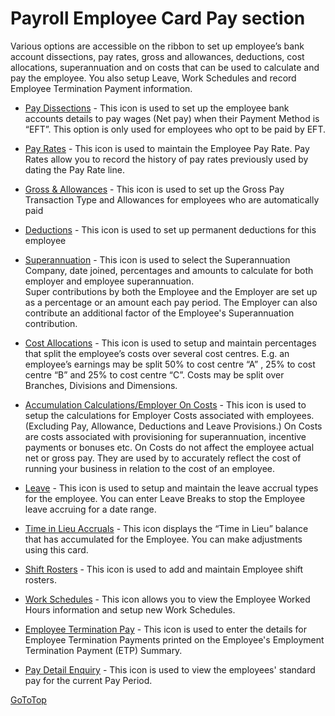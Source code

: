 # Payroll Employee Card Pay section

Various options are accessible on the ribbon to set up employee’s bank account dissections, pay rates, gross and allowances, deductions, cost allocations, superannuation and on costs that can be used to calculate and pay the employee.  You also setup Leave, Work Schedules and record Employee Termination Payment information.  

 

-	[Pay Dissections](au-payroll-create-payroll-employee-pay-dissections.md) - This icon is used to set up the employee bank accounts details to pay wages (Net pay) when their Payment Method is “EFT”.  This option is only used for employees who opt to be paid by EFT.

-	[Pay Rates](au-payroll-create-payroll-employee-pay-rates.md) - This icon is used to maintain the Employee Pay Rate.  Pay Rates allow you to record the history of pay rates previously used by dating the Pay Rate line.
 
-	[Gross & Allowances](au-payroll-create-payroll-employee-gross-allowances.md) - This icon is used to set up the Gross Pay Transaction Type and Allowances for employees who are automatically paid 
 
-	[Deductions](au-payroll-create-payroll-employee-deductions.md) - This icon is used to set up permanent deductions for this employee 
 
-	[Superannuation](au-payroll-create-payroll-employee-superannuation.md) - This icon is used to select the Superannuation Company, date joined, percentages and amounts to calculate for both employer and employee superannuation.   
Super contributions by both the Employee and the Employer are set up as a percentage or an amount each pay period.  The Employer can also contribute an additional factor of the Employee's Superannuation contribution. 
 
-	[Cost Allocations](au-payroll-create-payroll-employee-cost-allocations.md) - This icon is used to setup and maintain percentages that split the employee’s costs over several cost centres. 
E.g. an employee’s earnings may be split 50% to cost centre “A” , 25% to cost centre “B” and 25% to cost centre “C”.
Costs may be split over Branches, Divisions and Dimensions.
 
-	[Accumulation Calculations/Employer On Costs](au-payroll-create-payroll-employee-accumulation-calculations.md) - This icon is used to setup the calculations for Employer Costs associated with employees. (Excluding Pay, Allowance, Deductions and Leave Provisions.)
On Costs are costs associated with provisioning for superannuation, incentive payments or bonuses etc.  On Costs do not affect the employee actual net or gross pay.  They are used by to accurately reflect the cost of running your business in relation to the cost of an employee.
 
-	[Leave](au-payroll-create-payroll-employee-leave-accruals.md) - This icon is used to setup and maintain the leave accrual types for the employee. You can enter Leave Breaks to stop the Employee leave accruing for a date range.
 
-	[Time in Lieu Accruals](au-payroll-create-payroll-employee-time-in-lieu-accruals.md) - This icon displays the “Time in Lieu” balance that has accumulated for the Employee. You can make adjustments using this card.
 
-	[Shift Rosters](au-payroll-create-payroll-employee-shift-rosters.md) - This icon is used to add and maintain Employee shift rosters.

-	[Work Schedules](au-payroll-create-payroll-employee-work-schedule.md) - This icon allows you to view the Employee Worked Hours information and setup new Work Schedules.  
 
-	[Employee Termination Pay](au-payroll-create-payroll-employee-employee-termination-payment.md) - This icon is used to enter the details for Employee Termination Payments printed on the Employee's Employment Termination Payment (ETP) Summary.
 
-	[Pay Detail Enquiry](au-payroll-report-payroll-employee-pay-detail-enquiry.md) - This icon is used to view the employees' standard pay for the current Pay Period.


[GoToTop](#payroll-employee-card-pay-section)
